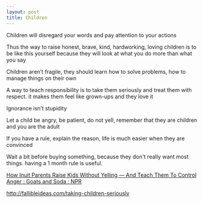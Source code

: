 ```yaml
---
layout: post
title: Children
---
```



Children will disregard your words and pay attention to your actions 

Thus the way to raise honest, brave, kind, hardworking, loving children is to be like this yourself because they will look at what you do more than what you say 

Children aren’t fragile, they should learn how to solve problems, how to manage things on their own 

A way to teach responsibility is to take them seriously and treat them with respect. it makes them feel like grown-ups and they love it 

Ignorance isn’t stupidity

Let a child be angry, be patient, do not yell, remember that they are children and you are the adult  

If you have a rule, explain the reason, life is much easier when they are convinced

Wait a bit before buying something, because they don't really want most things. having a 1 month rule is useful.


[How Inuit Parents Raise Kids Without Yelling — And Teach Them To Control Anger : Goats and Soda : NPR](https://www.npr.org/sections/goatsandsoda/2019/03/13/685533353/a-playful-way-to-teach-kids-to-control-their-anger)

<http://fallibleideas.com/taking-children-seriously>



